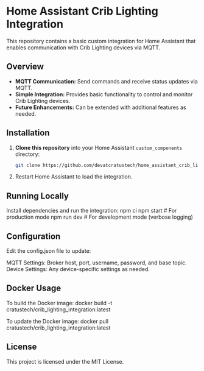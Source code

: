# Home Assistant Crib Lighting Integration

This repository contains a basic custom integration for Home Assistant that enables communication with Crib Lighting devices via MQTT.

## Overview

- **MQTT Communication:** Send commands and receive status updates via MQTT.
- **Simple Integration:** Provides basic functionality to control and monitor Crib Lighting devices.
- **Future Enhancements:** Can be extended with additional features as needed.

## Installation

1. **Clone this repository** into your Home Assistant `custom_components` directory:
   ```bash
   git clone https://github.com/devatcratustech/home_assistant_crib_lighting.git

2. Restart Home Assistant to load the integration.

## Running Locally
Install dependencies and run the integration:
npm ci
npm start   # For production mode
npm run dev # For development mode (verbose logging)

## Configuration
Edit the config.json file to update:

MQTT Settings: Broker host, port, username, password, and base topic.
Device Settings: Any device-specific settings as needed.

## Docker Usage
To build the Docker image:
docker build -t cratustech/crib_lighting_integration:latest

To update the Docker image:
docker pull cratustech/crib_lighting_integration:latest

## License
This project is licensed under the MIT License.